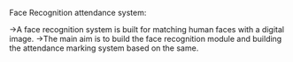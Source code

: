 Face Recognition attendance system:

->A face recognition system is built for matching human faces with a digital image.
->The main aim is to build the face recognition module and building the attendance marking system based on the same.
